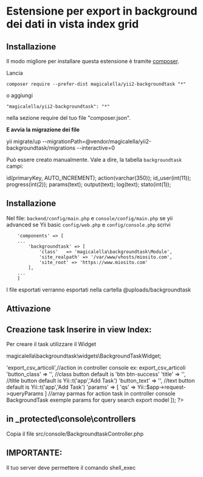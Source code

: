 Estensione per export in background dei dati in vista index grid
=======


Installazione
------------

Il modo migliore per installare questa estensione è tramite [composer](http://getcomposer.org/download/).

Lancia

```
composer require --prefer-dist magicalella/yii2-backgroundtask "*"
```

o aggiungi

```
"magicalella/yii2-backgroundtask": "*"
```

nella sezione require del tuo file "composer.json".

**E avvia la migrazione dei file**

yii migrate/up --migrationPath=@vendor/magicalella/yii2-backgroundtask/migrations --interactive=0

Può essere creato manualmente. Vale a dire, la tabella `backgroundtask` campi:

id(primaryKey, AUTO_INCREMENT);
action(varchar(350));
id_user(int(11));
progress(int(2));
params(text);
output(text);
log(text);
stato(int(1));

Installazione
-----

Nel file:  `backend/config/main.php` e `console/config/main.php` se yii advanced 
se Yii basic  `config/web.php` e `config/console.php`
scrivi

        'components' => [
        ...
            'backgroundtask' => [
                'class'   => 'magicalella\backgroundtask\Module',
                'site_realpath' => '/var/www/vhosts/miosito.com',
                'site_root' => 'https://www.miosito.com'
            ],
        ...
        ]

I file esportati verranno esportati nella cartella @uploads/backgroundtask

Attivazione
-----

Creazione  task
Inserire in view Index: 
----
Per creare il task utilizzare il Widget 

magicalella\backgroundtask\widgets\BackgroundTaskWidget;
<?php
    echo BackgroundTaskWidget::widget([
        'task' => 'export_csv_articoli',//action in controller console ex: export_csv_articoli
        'button_class' => '', //class button default is 'btn btn-success'
        'title' => '', //title button default is Yii::t('app','Add Task')
        'button_text' => '', //text button default is Yii::t('app','Add Task')
        'params' => [
            'qs' => Yii::$app->request->queryParams
        ] //array parmas for action task in controller console BackgroundTask exemple params for query search export model
    ]);
?>


in  _protected\console\controllers 
----
Copia il file src/console/BackgroundtaskController.php

IMPORTANTE:
----
Il tuo server deve permettere il comando shell_exec


